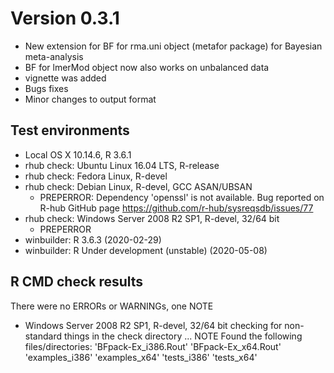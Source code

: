# Version 0.3.1
* New extension for BF for rma.uni object (metafor package) for Bayesian meta-analysis
* BF for lmerMod object now also works on unbalanced data
* vignette was added
* Bugs fixes
* Minor changes to output format

## Test environments
* Local OS X 10.14.6, R 3.6.1
* rhub check: Ubuntu Linux 16.04 LTS, R-release
* rhub check: Fedora Linux, R-devel
* rhub check: Debian Linux, R-devel, GCC ASAN/UBSAN
  + PREPERROR: Dependency 'openssl' is not available. Bug reported on R-hub GitHub page https://github.com/r-hub/sysreqsdb/issues/77
* rhub check: Windows Server 2008 R2 SP1, R-devel, 32/64 bit
  + PREPERROR
* winbuilder: R 3.6.3 (2020-02-29)
* winbuilder: R Under development (unstable) (2020-05-08)

## R CMD check results
There were no ERRORs or WARNINGs, one NOTE
* Windows Server 2008 R2 SP1, R-devel, 32/64 bit
checking for non-standard things in the check directory ... NOTE
Found the following files/directories:
  'BFpack-Ex_i386.Rout' 'BFpack-Ex_x64.Rout' 'examples_i386'
  'examples_x64' 'tests_i386' 'tests_x64'
